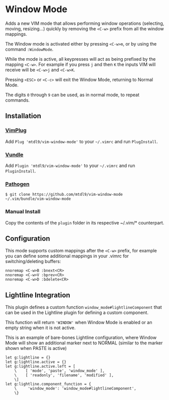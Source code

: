 # Window Mode

Adds a new VIM mode that allows performing window operations (selecting,
moving, resizing...) quickly by removing the `<C-w>` prefix from all the window
mappings.

The Window mode is activated either by pressing `<C-w>m`, or by using the
command `:WindowMode`.

While the mode is active, all keypresses will act as being prefixed by the
mapping `<C-w>`. 
For example if you press `j` and then `K` the inputs VIM will receive will be
`<C-w>j` and `<C-w>K`.

Pressing `<ESC>` or `<C-c>` will exit the Window Mode, returning to Normal Mode.

The digits `0` through `9` can be used, as in normal mode, to repeat commands.


## Installation

### [VimPlug](https://github.com/junegunn/vim-plug)

Add `Plug 'mtdl9/vim-window-mode'` to your `~/.vimrc` and run `PlugInstall`.

### [Vundle](https://github.com/gmarik/Vundle.vim)

Add `Plugin 'mtdl9/vim-window-mode'` to your `~/.vimrc` and run `PluginInstall`.

### [Pathogen](https://github.com/tpope/vim-pathogen)

    $ git clone https://github.com/mtdl9/vim-window-mode ~/.vim/bundle/vim-window-mode

### Manual Install

Copy the contents of the `plugin` folder in its respective ~/.vim/\* counterpart.


## Configuration

This mode supports custom mappings after the `<C-w>` prefix, for example you
can define some additional mappings in your .vimrc for switching/deleting
buffers:

```viml
nnoremap <C-w>B :bnext<CR>
nnoremap <C-w>V :bprev<CR>
nnoremap <C-w>D :bdelete<CR>
```


## Lightline Integration

This plugin defines a custom function `window_mode#lightlineComponent` that
can be used in the Lightline plugin for defining a custom component.

This function will return `'WINDOW'` when Window Mode is enabled or an empty
string when it is not active.

This is an example of bare-bones Lightline configuration, where Window Mode
will show an additional marker next to NORMAL (similar to the marker shown 
when PASTE is active)

```viml
let g:lightline = {}
let g:lightline.active = {}
let g:lightline.active.left = [
    \    [ 'mode', 'paste', 'window_mode' ],
    \    [ 'readonly', 'filename', 'modified' ],
    \]
let g:lightline.component_function = {
    \     'window_mode': 'window_mode#lightlineComponent',
    \}
```
